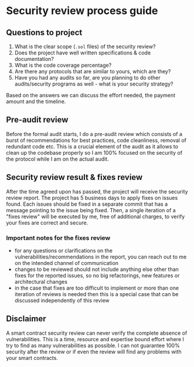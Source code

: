 # Security review process guide

## Questions to project

1. What is the clear scope (`.sol` files) of the security review?
2. Does the project have well written specifications & code documentation?
3. What is the code coverage percentage?
4. Are there any protocols that are similar to yours, which are they?
5. Have you had any audits so far, are you planning to do other audits/security programs as well - what is your security strategy?

Based on the answers we can discuss the effort needed, the payment amount and the timeline.

## Pre-audit review

Before the formal audit starts, I do a pre-audit review which consists of a burst of recommendations for best practices, code cleanliness, removal of redundant code etc. This is a crucial element of the audit as it allows to clean up the codebase properly so I am 100% focused on the security of the protocol while I am on the actual audit.

## Security review result & fixes review

After the time agreed upon has passed, the project will receive the security review report. The project has 5 business days to apply fixes on issues found. Each issues should be fixed in a separate commit that has a message pointing to the issue being fixed. Then, a single iteration of a "fixes review" will be executed by me, free of additional charges, to verify your fixes are correct and secure.

### Important notes for the fixes review

- for any questions or clarifications on the vulnerabilities/recommendations in the report, you can reach out to me on the intended channel of communication
- changes to be reviewed should not include anything else other than fixes for the reported issues, so no big refactorings, new features or architectural changes
- in the case that fixes are too difficult to implement or more than one iteration of reviews is needed then this is a special case that can be discussed independently of this review

## Disclaimer

A smart contract security review can never verify the complete absence of vulnerabilities. This is a time, resource and expertise bound effort where I try to find as many vulnerabilities as possible. I can not guarantee 100% security after the review or if even the review will find any problems with your smart contracts.
